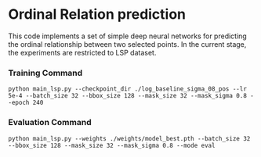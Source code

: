 # Ordinal Relation prediction

This code implements a set of simple deep neural networks for predicting the ordinal relationship between two selected points. In the current stage, the experiments are restricted to LSP dataset.

### Training Command
```
python main_lsp.py --checkpoint_dir ./log_baseline_sigma_08_pos --lr 5e-4 --batch_size 32 --bbox_size 128 --mask_size 32 --mask_sigma 0.8 --epoch 240
```

### Evaluation Command
```
python main_lsp.py --weights ./weights/model_best.pth --batch_size 32 --bbox_size 128 --mask_size 32 --mask_sigma 0.8 --mode eval
```
